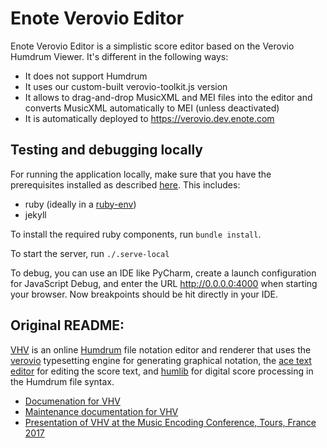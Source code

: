 # Enote Verovio Editor

Enote Verovio Editor is a simplistic score editor based on the Verovio Humdrum Viewer. It's different in the following ways:

- It does not support Humdrum
- It uses our custom-built verovio-toolkit.js version
- It allows to drag-and-drop MusicXML and MEI files into the editor and converts MusicXML automatically to MEI (unless deactivated)
- It is automatically deployed to https://verovio.dev.enote.com

## Testing and debugging locally

For running the application locally, make sure that you have the prerequisites installed as described [here](http://doc.verovio.humdrum.org/myvhv/local/). This includes:

- ruby (ideally in a [ruby-env](https://stackoverflow.com/a/36485498/448357))
- jekyll

To install the required ruby components, run `bundle install`.

To start the server, run `./.serve-local`

To debug, you can use an IDE like PyCharm, create a launch configuration for JavaScript Debug, and enter the URL http://0.0.0.0:4000 when starting your browser. Now breakpoints should be hit directly in your IDE.

## Original README:
[VHV](http://verovio.humdrum.org) is an online
[Humdrum](http://www.humdrum.org) file notation editor and renderer that uses
the [verovio](http://verovio.org) typesetting engine for generating graphical notation, the 
[ace text editor](https://ace.c9.io) for editing the score text, and
[humlib](http://humlib.humdrum.org) for digital score processing in the Humdrum file syntax.

* [Documenation for VHV](http://doc.verovio.humdrum.org)
* [Maintenance documentation for VHV](http://doc.verovio.humdrum.org/maintenance/newpage)
* [Presentation of VHV at the Music Encoding Conference, Tours, France 2017](http://bit.ly/mec2017-vhv)

